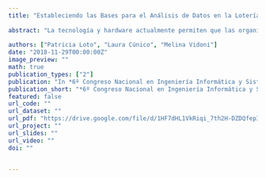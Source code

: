 ```yaml
---
title: "Estableciendo las Bases para el Análisis de Datos en la Lotería Chaqueña"
  
abstract: "La tecnología y hardware actualmente permiten que las organizaciones generen una gran cantidad de datos en cada una de sus operaciones. Mediante la aplicación de diversas técnicas, la ciencia de datos permite extraer de  ellos información sustancial para el funcionamiento de las organizaciones. Para ello es necesario disponer de bases de datos consistentes que faciliten la construcción de herramientas de análisis.  Esto ha motivado el desarrollo de esta propuesta, focalizada particularmente en el caso de la Lotería Chaqueña. El organismo cuenta con una vasta colección de registros, que se encuentran  dispersos en múltiples bases. El objetivo de este artículo es presentar la problemática, detallar las técnicas empleadas para la limpieza y organización de datos, realizar un análisis inicial, y plantear la arquitectura de una herramienta que simplifique el análisis de datos y visualización de resultados a los tomadores de decisiones."
  
authors: ["Patricia Loto", "Laura Cúnico", "Melina Vidoni"]
date: "2018-11-29T00:00:00Z"
image_preview: ""
math: true
publication_types: ["2"]
publication: "In *6º Congreso Nacional en Ingeniería Informática y Sistemas de Información*. Vol 1"
publication_short: "*6º Congreso Nacional en Ingeniería Informática y Sistemas de Información*. Vol 1"
featured: false
url_code: ""
url_dataset: ""
url_pdf: "https://drive.google.com/file/d/1HF7dHL1VkRiqi_7th2H-DZDQfepI_CAF/view"
url_project: ""
url_slides: ""
url_video: ""
doi: ""


---
```


